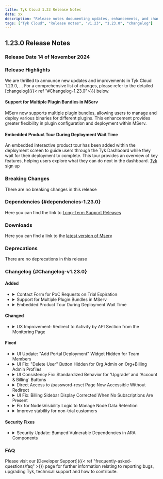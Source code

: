 ```yaml
---
title: Tyk Cloud 1.23 Release Notes
date: xx
description: "Release notes documenting updates, enhancements, and changes for Tyk Cloud version 1.23"
tags: ["Tyk Cloud", "Release notes", "v1.23", "1.23.0", "changelog"]
---
```


## 1.23.0 Release Notes

### Release Date 14 of November 2024

### Release Highlights

We are thrilled to announce new updates and improvements in Tyk Cloud 1.23.0, ... For a comprehensive list of changes, please refer to the detailed [changelog]({{< ref "#Changelog-1.23.0">}}) below.

#### Support for Multiple Plugin Bundles in MServ
MServ now supports multiple plugin bundles, allowing users to manage and deploy various binaries for different plugins. This enhancement provides greater flexibility in plugin configuration and deployment 
within MServ.

#### Embedded Product Tour During Deployment Wait Time
An embedded interactive product tour has been added within the deployment screen to guide users through the Tyk Dashboard while they wait for their deployment to complete. This tour provides an overview of key features, helping users explore what they can do next in the dashboard. [Tyk sign up](https://tyk.io/sign-up/)

### Breaking Changes
<!-- Required. Use the following statement if there are no breaking changes, or explain if there are -->

There are no breaking changes in this release

### Dependencies {#dependencies-1.23.0}

Here you can find the link to [Long-Term Support Releases](https://tyk.io/docs/developer-support/special-releases-and-features/long-term-support-releases/)

### Downloads

Here you can find a link to the [latest version of Mserv](https://github.com/TykTechnologies/mserv/releases/latest)

### Deprecations
<!-- Required. Use the following statement if there are no deprecations, or explain if there are -->
There are no deprecations in this release

### Changelog {#Changelog-v1.23.0}
<!-- Required. The change log should include the following ordered set of sections below that briefly summarise the features, updates and fixed issues of the release.
Here it is important to explain the benefit of each changelog item. As mentioned by James in a previous Slack message (https://tyktech.slack.com/archives/C044R3ZTN6L/p1686812207060839?thread_ts=1686762128.651249&cid=C044R3ZTN6L):
"...it is important to document the customer impact for the work delivered, so we can share it with prospects/install base. For example:
"New Chart delivers x and y benefit to a and b customer use cases. The business impact for them will be this and that" -->

#### Added
<!-- This section should be a bullet point list of new features. Explain:
- The purpose of the new feature
- How does the new feature benefit users?
- Link to documentation of the new feature
- For OSS - Link to the corresponding issue if possible on GitHub to allow the users to see further info.
Each change log item should be expandable. The first line summarises the changelog entry. It should be then possible to expand this to reveal further details about the changelog item. This is achieved using HTML as shown in the example below. -->

<ul>
  <li>
    <details>
      <summary>
        Contact Form for PoC Requests on Trial Expiration
      </summary>
      A HubSpot contact form has been added in both Tyk Cloud and Dashboard to facilitate contacting Tyk for a Proof of Concept (PoC) when a trial expires. This new form makes it easier to connect with our team and explore further options once   
      the trial period ends.
    </details>
  </li>

  <li>
    <details>
      <summary>
        Support for Multiple Plugin Bundles in MServ
      </summary>
      MServ now supports multiple plugin bundles, allowing users to manage and deploy various binaries for different plugins. This enhancement provides greater flexibility in plugin configuration and deployment 
      within MServ.
    </details>
  </li>

  <li>
    <details>
      <summary>
        Embedded Product Tour During Deployment Wait Time
      </summary>
      An embedded interactive product tour has been added within the deployment screen to guide users through the Tyk Dashboard while they wait for their deployment to complete. This tour provides an overview of key features, helping users explore what they can do next in the dashboard.
    </details>
  </li>
  

  
</ul>

#### Changed
<!-- This should be a bullet-point list of updated features. Explain:
- Why was the update necessary?
- How does the update benefit users?
- Link to documentation of the updated feature
- For OSS - Link to the corresponding issue if possible on GitHub to allow the users to see further info.
Each change log item should be expandable. The first line summarises the changelog entry. It should be then possible to expand this to reveal further details about the changelog item. This is achieved using HTML as shown in the example below. -->

<ul>
  <li>
    <details>
      <summary>
        UX Improvement: Redirect to Activity by API Section from the Monitoring Page
      </summary>
      Users are now redirected to the "Activity by API" section in the Tyk Dashboard upon clicking on the Control Plane (CP) name within the Cloud Monitoring page. This update provides a more seamless 
      transition for users needing detailed activity insights directly from the monitoring interface.
    </details>
  </li>
  
</ul>

#### Fixed
<!-- This section should be a bullet point list that describes the issues fixed in the release. For each fixed issue explain:
- What problem the issue caused
- How was the issue fixed
- Link to (new) documentation created as a result of a fix. For example, a new configuration parameter may have been introduced and documented for the fix
- For OSS - Link to the corresponding issue if possible on GitHub to allow the users to see further info.
Each change log item should be expandable. The first line summarises the changelog entry. It should be then possible to expand this to reveal further details about the changelog item. This is achieved using HTML as shown in the example below. -->

<ul>
  <li>
    <details>
      <summary>
        UI Update: "Add Portal Deployment" Widget Hidden for Team Members
      </summary>
      The "Add Portal Deployment" widget on the Environment page is now hidden for team members, providing a cleaner and more tailored UI experience by limiting portal management options to authorized roles 
      only.
    </details>
  </li>

  <li>
    <details>
      <summary>
        UI Fix: "Delete User" Button Hidden for Org Admin on Org+Billing Admin Profiles
      </summary>
      The "Delete User" button for Org Admins has been hidden when viewing Org+Billing Admin profiles on the Teams page. Previously, Org Admins could see this button but would encounter an error message, "operation on this class is not permitted," when attempting deletion.
    </details>
  </li>

  <li>
    <details>
      <summary>
        UI Consistency Fix: Standardized Behavior for 'Upgrade' and 'Account & Billing' Buttons
      </summary>
 The behavior for accessing the billing app through the 'Upgrade' and 'Account & Billing' buttons has been standardized. Previously, clicking the 'Upgrade' button opened the billing app in a new tab, while 'Account & Billing' opened it in the same tab. Now, both buttons open the billing app consistently in the same tab.
    </details>
  </li>


  <li>
    <details>
      <summary>
        Direct Access to /password-reset Page Now Accessible Without Redirect
      </summary>
Fixed an issue where accessing the /password-reset page directly redirected users to the login page. Now, users can navigate directly to the /password-reset page without being redirected, providing a consistent experience for password-reset requests regardless of how the page is accessed.
    </details>
  </li>

  <li>
    <details>
      <summary>
        UI Fix: Billing Sidebar Display Corrected When No Subscriptions Are Present
      </summary>
We have resolved a display issue in the billing sidebar that occurred when no subscriptions were active. Now, the sidebar menu displays correctly regardless of subscription status, providing a consistent and clear UI for all users.
    </details>
  </li>

  <li>
    <details>
      <summary>
        Fix for NodesVisibility Logic to Manage Node Data Retention
      </summary>
This update addresses a critical bug in the NodesVisibility logic, which previously retained all connected node data indefinitely. The fix ensures that the NodesData array only contains records from the last 7 days. This enhancement improves system performance at all stages within the Tyk Cloud UI for organizations with hybrid data planes, especially those with multiple connected gateways.
    </details>
  </li>

  <li>
    <details>
      <summary>
        Improve stability for non-trial customers
      </summary>
We have enhanced separation between trial and non-trial deployments to improve resilience and stability.
    </details>
  </li>
  
  
</ul>

#### Security Fixes
<!-- This section should be a bullet point list that should be included when any security fixes have been made in the release, e.g. CVEs. For CVE fixes, consideration needs to be made as follows:
1. Dependency-tracked CVEs - External-tracked CVEs should be included on the release note.
2. Internal scanned CVEs - Refer to the relevant engineering and delivery policy.
For agreed CVE security fixes, provide a link to the corresponding entry on the NIST website. For example:
- Fixed the following CVEs:
    - [CVE-2022-33082](https://nvd.nist.gov/vuln/detail/CVE-2022-33082)
-->
<ul>
  <li>
    <details>
      <summary>
        Security Update: Bumped Vulnerable Dependencies in ARA Components
      </summary>
Dependencies across all Tyk Cloud components have been updated to address reported security issues. This update ensures compliance with security standards, aligning the project with best practices for secure dependency management.
    </details>
  </li>
</ul>


### FAQ
Please visit our [Developer Support]({{< ref "frequently-asked-questions/faq" >}}) page for further information relating to reporting bugs, upgrading Tyk, technical support and how to contribute.
